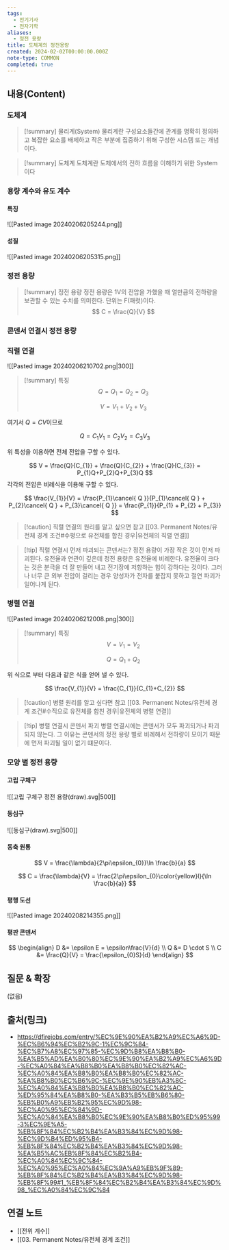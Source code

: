 ```yaml
---
tags:
  - 전기기사
  - 전자기학
aliases:
  - 정전 용량
title: 도체계의 정전용량
created: 2024-02-02T00:00:00.000Z
note-type: COMMON
completed: true
---
```


## 내용(Content)
### 도체계
>[!summary] 물리계(System)
>물리계란 구성요소들간에 관계를 명확히 정의하고 복잡한 요소를 배제하고 작은 부분에 집중하기 위해 구성한 시스템 또는 개념이다.
>

>[!summary] 도체계
> 도체계란 도체에서의 전하 흐름을 이해하기 위한 System이다

### 용량 계수와 유도 계수 

#### 특징
![[Pasted image 20240206205244.png]]

#### 성질
![[Pasted image 20240206205315.png]]

### 정전 용량
>[!summary] 정전 용량
>정전 용량은 1V의 전압을 가했을 때 얼만큼의 전하량을 보관할 수 있는 수치를 의미한다. 단위는 F(패럿)이다. 
>$$
>C = \frac{Q}{V}
>$$


### 콘덴서 연결시 정전 용량
### 직렬 연결

![[Pasted image 20240206210702.png|300]]

>[!summary] 특징
>$$
>Q = Q_{1} = Q_{2} = Q_{3}
>$$
>
>$$
>V = V_{1} + V_{2} + V_{3}
>$$


여기서 $Q = CV$이므로

$$
Q = C_{1}V_{1} = C_{2}V_{2} = C_{3}V_{3}
$$


위 특성을 이용하면 전체 전압을 구할 수 있다.

$$
V = \frac{Q}{C_{1}} + \frac{Q}{C_{2}} + \frac{Q}{C_{3}} = P_{1}Q+P_{2}Q+P_{3}Q
$$
각각의 전압은 비례식을 이용해 구할 수 있다.

$$
\frac{V_{1}}{V} = \frac{P_{1}\cancel{ Q }}{P_{1}\cancel{ Q } + P_{2}\cancel{ Q } + P_{3}\cancel{ Q }}  = \frac{P_{1}}{P_{1} + P_{2} + P_{3}}
$$


>[!caution] 직렬 연결의 원리를 알고 싶으면 참고
>[[03. Permanent Notes/유전체 경계 조건#수평으로 유전체를 합친 경우|유전체의 직렬 연결]] 

>[!tip] 직렬 연결시 먼저 파괴되는 콘덴서는?
>정전 용량이 가장 작은 것이 먼저 파괴된다. 유전율과 연관이 깊은데 정전 용량은 유전율에 비례한다. 유전율이 크다는 것은 분극을 더 잘 만들어 내고 전기장에 저항하는 힘이 강하다는 것이다. 그러나 너무 큰 외부 전압이 걸리는 경우 양성자가 전자를 붙잡지 못하고 절연 파괴가 일어나게 된다.
### 병렬 연결
![[Pasted image 20240206212008.png|300]]

>[!summary] 특징
>$$
>V = V_{1} = V_{2}
>$$
>
>$$
>Q = Q_{1} + Q_{2}
>$$
>

위 식으로 부터 다음과 같은 식을 얻어 낼 수 있다.

$$
\frac{V_{1}}{V} = \frac{C_{1}}{C_{1}+C_{2}}
$$

>[!caution] 병렬 원리를 알고 싶다면 참고
>[[03. Permanent Notes/유전체 경계 조건#수직으로 유전체를 합친 경우|유전체의 병렬 연결]]

>[!tip] 병렬 연결시 콘덴서 파괴
>병렬 연결시에는 콘덴서가 모두 파괴되거나 파괴되지 않는다. 그 이유는 콘덴서의 정전 용량 별로 비례해서 전하량이 모이기 때문에 먼저 파괴될 일이 없기 떄문이다.


### 모양 별 정전 용량
#### 고립 구체구
![[고립 구체구 정전 용량(draw).svg|500]]

#### 동심구
![[동심구(draw).svg|500]]

#### 동축 원통
$$
V = \frac{\lambda}{2\pi\epsilon_{0}}\ln \frac{b}{a}
$$

$$
C = \frac{\lambda}{V} = \frac{2\pi\epsilon_{0}\color{yellow}l}{\ln \frac{b}{a}}
$$
#### 평행 도선

![[Pasted image 20240208214355.png]]
#### 평판 콘덴서
$$
\begin{align}
D &= \epsilon E = \epsilon\frac{V}{d} \\
Q &= D \cdot S \\
C &= \frac{Q}{V} = \frac{\epsilon_{0}S}{d}
\end{align}
$$
## 질문 & 확장

(없음)

## 출처(링크)
- https://dfirejobs.com/entry/%EC%9E%90%EA%B2%A9%EC%A6%9D-%EC%B6%94%EC%B2%9C-1%EC%9C%84-%EC%B7%A8%EC%97%85-%EC%9D%B8%EA%B8%B0-%EA%B5%AD%EA%B0%80%EC%9E%90%EA%B2%A9%EC%A6%9D-%EC%A0%84%EA%B8%B0%EA%B8%B0%EC%82%AC-%EC%A0%84%EA%B8%B0%EA%B8%B0%EC%82%AC-%EA%B8%B0%EC%B6%9C-%EC%9E%90%EB%A3%8C-%EC%A0%84%EA%B8%B0%EA%B8%B0%EC%82%AC-%ED%95%84%EA%B8%B0-%EA%B3%B5%EB%B6%80-%EB%B0%A9%EB%B2%95%EC%9D%98-%EC%A0%95%EC%84%9D-%EC%A0%84%EA%B8%B0%EC%9E%90%EA%B8%B0%ED%95%99-3%EC%9E%A5-%EB%8F%84%EC%B2%B4%EA%B3%84%EC%9D%98-%EC%9D%B4%ED%95%B4-%EB%8F%84%EC%B2%B4%EA%B3%84%EC%9D%98-%EA%B5%AC%EB%8F%84%EC%B2%B4-%EC%A0%84%EC%9C%84-%EC%A0%95%EC%A0%84%EC%9A%A9%EB%9F%89-%EB%8F%84%EC%B2%B4%EA%B3%84%EC%9D%98-%EB%8F%99#1_%EB%8F%84%EC%B2%B4%EA%B3%84%EC%9D%98_%EC%A0%84%EC%9C%84

## 연결 노트
- [[전위 계수]]
- [[03. Permanent Notes/유전체 경계 조건]]









